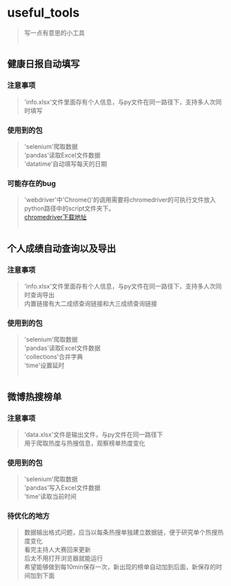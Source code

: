 # useful_tools
> 写一点有意思的小工具<br><br>

## 健康日报自动填写
### 注意事项
> 'info.xlsx'文件里面存有个人信息，与py文件在同一路径下，支持多人次同时填写<br>
### 使用到的包
> 'selenium'爬取数据<br>
> 'pandas'读取Excel文件数据<br>
> 'datatime'自动填写每天的日期<br>
### 可能存在的bug
> 'webdriver'中'Chrome()'的调用需要将chromedriver的可执行文件放入python路径中的script文件夹下。<br>
> [chromedriver下载地址](https://code.google.com/p/chromedriver/downloads/list)<br><br>

## 个人成绩自动查询以及导出
### 注意事项
> 'info.xlsx'文件里面存有个人信息，与py文件在同一路径下，支持多人次同时查询导出<br>
> 内置链接有大二成绩查询链接和大三成绩查询链接<br>
### 使用到的包
> 'selenium'爬取数据<br>
> 'pandas'读取Excel文件数据<br>
> 'collections'合并字典<br>
> 'time'设置延时<br><br>

## 微博热搜榜单
### 注意事项
> 'data.xlsx'文件是输出文件，与py文件在同一路径下<br>
> 用于爬取热度与热搜信息，观察榜单热度变化<br>
### 使用到的包
> 'selenium'爬取数据<br>
> 'pandas'写入Excel文件数据<br>
> 'time'读取当前时间<br>
### 待优化的地方
> 数据输出格式问题，应当以每条热搜单独建立数据链，便于研究单个热搜热度变化<br>
> 看完主持人大赛回来更新<br>
> 后太不用打开浏览器就能运行<br>
> 希望能够做到每10min保存一次，新出现的榜单自动加到后面，新保存的时间加到下面<br>
